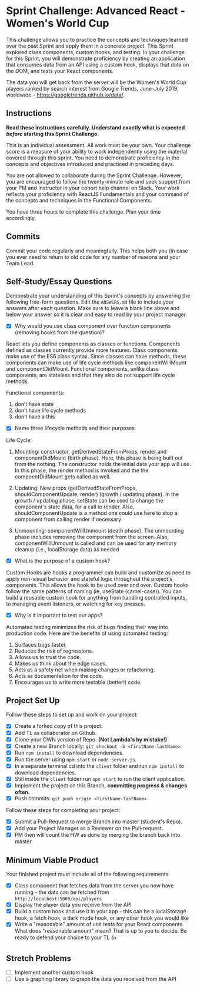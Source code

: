 # Sprint Challenge: Advanced React - Women's World Cup

This challenge allows you to practice the concepts and techniques learned over the past Sprint and apply them in a concrete project. This Sprint explored class components, custom hooks, and testing. In your challenge for this Sprint, you will demonstrate proficiency by creating an application that consumes data from an API using a custom hook, displays that data on the DOM, and tests your React components.

The data you will get back from the server will be the Women's World Cup players ranked by search interest from Google Trends, June-July 2019, worldwide - https://googletrends.github.io/data/.

## Instructions

**Read these instructions carefully. Understand exactly what is expected _before_ starting this Sprint Challenge.**

This is an individual assessment. All work must be your own. Your challenge score is a measure of your ability to work independently using the material covered through this sprint. You need to demonstrate proficiency in the concepts and objectives introduced and practiced in preceding days.

You are not allowed to collaborate during the Sprint Challenge. However, you are encouraged to follow the twenty-minute rule and seek support from your PM and Instructor in your cohort help channel on Slack. Your work reflects your proficiency with ReactJS Fundamentals and your command of the concepts and techniques in the Functional Components.

You have three hours to complete this challenge. Plan your time accordingly.

## Commits

Commit your code regularly and meaningfully. This helps both you (in case you ever need to return to old code for any number of reasons and your Team Lead.

## Self-Study/Essay Questions

Demonstrate your understanding of this Sprint's concepts by answering the following free-form questions. Edit the `ANSWERS.md` file to include your answers after each question. Make sure to leave a blank line above and below your answer so it is clear and easy to read by your project manager.

- [X] Why would you use class component over function components (removing hooks from the question)?

React lets you define components as classes or functions. Components defined as classes currently provide more features.  Class components make use of the ES6 class syntax. Since classes can have methods, these components can make use of life cycle methods like componentWillMount and componentDidMount.  Functional components, unlike class components, are stateless and that they also do not support life cycle methods. 

Functional components:
1. don’t have state
2. don’t have life cycle methods
3. don’t have a this

- [X] Name three lifecycle methods and their purposes.

Life Cycle:

1. Mounting: constructor, getDerivedStateFromProps, render and componentDidMount (birth phase). Here, this phase is being built out from the nothing.  The constructor holds the initial data your app will use. In this phase, the render method is invoked and the the compoentDidMount gets called as well.

2. Updating: New props (getDerivedStateFromProps, shouldComponentUpdate, render) (growth / updating phase). In the growth / updating phase, setState can be used to change the component's state data, for a call to render.  Also, shouldComponentUpdate is a method one could use here to stop a component from calling render if necessary

3. Unmounting: componentWillUnmount (death phase). The unmounting phase includes removing the component from the screen.  Also, componentWillUnmount is called and can be used for any memory cleanup (i.e., localStorage data) as needed

- [X] What is the purpose of a custom hook?

Custom Hooks are hooks a programmer can build and customize as need to apply non-visual behavior and stateful logic throughout the project's components. This allows the hook to be used over and over. Custom hooks follow the same patterns of naming (ie, useState (camel-case)). You can build a reusable custom hook for anything from handling controlled inputs, to managing event listeners, or watching for key presses.

- [X] Why is it important to test our apps?

Automated testing minimizes the risk of bugs finding their way into production code. Here are the benefits of using automated testing:

1. Surfaces bugs faster.
2. Reduces the risk of regressions.
3. Allows us to trust the code.
4. Makes us think about the edge cases.
5. Acts as a safety net when making changes or refactoring.
6. Acts as documentation for the code.
7. Encourages us to write more testable (better!) code.

## Project Set Up

Follow these steps to set up and work on your project:

- [X] Create a forked copy of this project.
- [X] Add TL as collaborator on Github.
- [X] Clone your OWN version of Repo. **(Not Lambda's by mistake!)**
- [X] Create a new Branch locally: `git checkout -b <firstName-lastName>`.
- [X] Run `npm install` to download dependencies.
- [X] Run the server using `npm start` or `node server.js`.
- [X] In a separate terminal cd into the `client` folder and run `npm install` to download dependencies.
- [X] Still inside the `client` folder run `npm start` to run the client application.
- [X] Implement the project on this Branch, **committing progress & changes often.**
- [X] Push commits: `git push origin <firstName-lastName>`.

Follow these steps for completing your project:

- [X] Submit a Pull-Request to merge <firstName-lastName> Branch into master (student's  Repo).
- [X] Add your Project Manager as a Reviewer on the Pull-request.
- [X] PM then will count the HW as done by merging the branch back into master.

## Minimum Viable Product

Your finished project must include all of the following requirements:

- [X] Class component that fetches data from the server you now have running - the data can be fetched from `http://localhost:5000/api/players`
- [X] Display the player data you receive from the API
- [X] Build a custom hook and use it in your app - this can be a localStorage hook, a fetch hook, a dark mode hook, or any other hook you would like
- [X] Write a "reasonable" amount of unit tests for your React components. What does "reasonable amount" mean? That is up to you to decide. Be ready to defend your choice to your TL 👍

## Stretch Problems

- [ ] Implement another custom hook
- [ ] Use a graphing library to graph the data you received from the API
